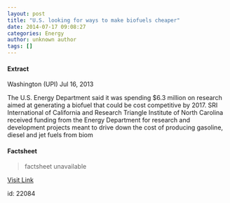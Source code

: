 ```yaml
---
layout: post
title: "U.S. looking for ways to make biofuels cheaper"
date: 2014-07-17 09:08:27
categories: Energy
author: unknown author
tags: []
---
```



#### Extract
>
Washington (UPI) Jul 16, 2013


 The U.S. Energy Department said it was spending $6.3 million on research aimed at generating a biofuel that could be cost competitive by 2017. 
 SRI International of California and Research Triangle Institute of North Carolina received funding from the Energy Department for research and development projects meant to drive down the cost of producing gasoline, diesel and jet fuels from biom

#### Factsheet
>factsheet unavailable

[Visit Link](http://www.biofueldaily.com/reports/US_looking_for_ways_to_make_biofuels_cheaper_999.html)

id:   22084
